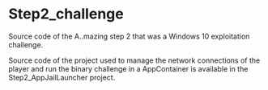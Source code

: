 # Step2_challenge
Source code of the A..mazing step 2 that was a Windows 10 exploitation challenge.

Source code of the project used to manage the network connections of the player and run the binary challenge in a AppContainer is available in the Step2_AppJailLauncher project.

